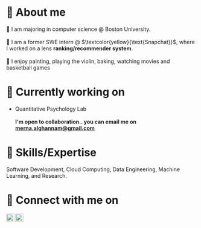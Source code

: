 # 👩 About me

🏫 I am majoring in computer science @ Boston University. <br><br>
💼 I am a former SWE intern @ $\textcolor{yellow}{\text{Snapchat}}$, where I worked on a lens **ranking/recommender system**. <br><br>
💆 I enjoy painting, playing the violin, baking, watching movies and basketball games
<br>
# 🚀 Currently working on
- Quantitative Psychology Lab <br><br>
**I'm open to collaboration.. you can email me on merna.alghannam@gmail.com** <br>
            
# 💼 Skills/Expertise 

Software Development, Cloud Computing, Data Engineering, Machine Learning, and Research. <br>

# 🤝 Connect with me on
<a href="https://www.linkedin.com/in/merna-alghannam-a71163165/"><img align="left" src="https://raw.githubusercontent.com/yushi1007/yushi1007/main/images/linkedin.svg" alt="Yu Shi | LinkedIn" width="21px"/></a>
<a href="https://www.instagram.com/merna.__.al/"><img align="left" src="https://raw.githubusercontent.com/yushi1007/yushi1007/main/images/instagram.svg" alt="Yu Shi | Instagram" width="21px"/></a>
